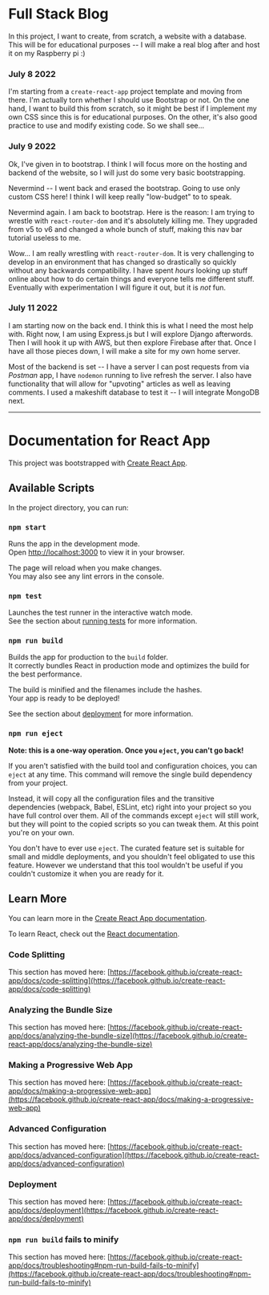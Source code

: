 # Full Stack Blog

In this project, I want to create, from scratch, a website with a database. This will be for educational purposes -- I will make a real blog after and host it on my Raspberry pi :)

### July 8 2022
I'm starting from a `create-react-app` project template and moving from there. 
I'm actually torn whether I should use Bootstrap or not. On the one hand, I want to build this from scratch, so it might be best if I implement my own CSS since this is for educational purposes. On the other, it's also good practice to use and modify existing code. So we shall see...

### July 9 2022
Ok, I've given in to bootstrap. I think I will focus more on the hosting and backend of the website, so I will just do some very basic bootstrapping.

Nevermind -- I went back and erased the bootstrap. Going to use only custom CSS here! I think I will keep really "low-budget" to to speak. 

Nevermind again. I am back to bootstrap. Here is the reason: I am trying to wrestle with `react-router-dom` and it's absolutely killing me. They upgraded from v5 to v6 and changed a whole bunch of stuff, making this nav bar tutorial useless to me.

Wow... I am really wrestling with `react-router-dom`. It is very challenging to develop in an environment that has changed so drastically so quickly without any backwards compatibility. I have spent *hours* looking up stuff online about how to do certain things and everyone tells me different stuff. Eventually with experimentation I will figure it out, but it is *not* fun.

### July 11 2022
I am starting now on the back end. I think this is what I need the most help with. Right now, I am using Express.js but I will explore Django afterwords. Then I will hook it up with AWS, but then explore Firebase after that. Once I have all those pieces down, I will make a site for my own home server.

Most of the backend is set -- I have a server I can post requests from via *Postman* app, I have `nodemon` running to live refresh the server. I also have functionality that will allow for "upvoting" articles as well as leaving comments. I used a makeshift database to test it -- I will integrate MongoDB next.
______________________________
# Documentation for React App

This project was bootstrapped with [Create React App](https://github.com/facebook/create-react-app).

## Available Scripts

In the project directory, you can run:

### `npm start`

Runs the app in the development mode.\
Open [http://localhost:3000](http://localhost:3000) to view it in your browser.

The page will reload when you make changes.\
You may also see any lint errors in the console.

### `npm test`

Launches the test runner in the interactive watch mode.\
See the section about [running tests](https://facebook.github.io/create-react-app/docs/running-tests) for more information.

### `npm run build`

Builds the app for production to the `build` folder.\
It correctly bundles React in production mode and optimizes the build for the best performance.

The build is minified and the filenames include the hashes.\
Your app is ready to be deployed!

See the section about [deployment](https://facebook.github.io/create-react-app/docs/deployment) for more information.

### `npm run eject`

**Note: this is a one-way operation. Once you `eject`, you can't go back!**

If you aren't satisfied with the build tool and configuration choices, you can `eject` at any time. This command will remove the single build dependency from your project.

Instead, it will copy all the configuration files and the transitive dependencies (webpack, Babel, ESLint, etc) right into your project so you have full control over them. All of the commands except `eject` will still work, but they will point to the copied scripts so you can tweak them. At this point you're on your own.

You don't have to ever use `eject`. The curated feature set is suitable for small and middle deployments, and you shouldn't feel obligated to use this feature. However we understand that this tool wouldn't be useful if you couldn't customize it when you are ready for it.

## Learn More

You can learn more in the [Create React App documentation](https://facebook.github.io/create-react-app/docs/getting-started).

To learn React, check out the [React documentation](https://reactjs.org/).

### Code Splitting

This section has moved here: [https://facebook.github.io/create-react-app/docs/code-splitting](https://facebook.github.io/create-react-app/docs/code-splitting)

### Analyzing the Bundle Size

This section has moved here: [https://facebook.github.io/create-react-app/docs/analyzing-the-bundle-size](https://facebook.github.io/create-react-app/docs/analyzing-the-bundle-size)

### Making a Progressive Web App

This section has moved here: [https://facebook.github.io/create-react-app/docs/making-a-progressive-web-app](https://facebook.github.io/create-react-app/docs/making-a-progressive-web-app)

### Advanced Configuration

This section has moved here: [https://facebook.github.io/create-react-app/docs/advanced-configuration](https://facebook.github.io/create-react-app/docs/advanced-configuration)

### Deployment

This section has moved here: [https://facebook.github.io/create-react-app/docs/deployment](https://facebook.github.io/create-react-app/docs/deployment)

### `npm run build` fails to minify

This section has moved here: [https://facebook.github.io/create-react-app/docs/troubleshooting#npm-run-build-fails-to-minify](https://facebook.github.io/create-react-app/docs/troubleshooting#npm-run-build-fails-to-minify)
